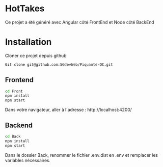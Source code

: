 # HotTakes

Ce projet a été généré avec Angular côté FrontEnd et Node côté BackEnd

# Installation

Cloner ce projet depuis github

```bash
Git clone git@github.com:SGdevWeb/Piquante-OC.git
```

## Frontend

```bash
cd Front
npm install
npm start
```
Dans votre navigateur, aller à l'adresse : http://localhost:4200/

## Backend
```bash
cd Back
npm install
npm start
```
Dans le dossier Back, renommer le fichier .env.dist en .env et remplacer les variables
 nécessaires.
